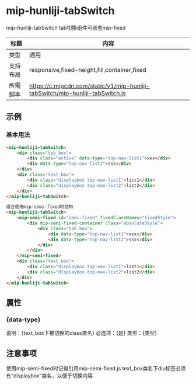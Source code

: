 # mip-hunliji-tabSwitch

mip-hunliji-tabSwitch tab切换组件可嵌套mip-fixed

标题|内容
----|----
类型|通用
支持布局|responsive,fixed-height,fill,container,fixed
所需脚本|https://c.mipcdn.com/static/v1/mip-hunliji-tabSwitch/mip-hunliji-tabSwitch.js

## 示例

### 基本用法
```html
<mip-hunliji-tabSwitch>
    <div class="tab_box">
        <div class="active" data-type="top-nav-list1">xxx</div>
        <div data-type="top-nav-list2">sss</div>
    </div>
    <div class="text_box">
        <div class="displaybox top-nav-list1">list1</div>
        <div class="displaybox top-nav-list2">list2</div>
    </div>
</mip-hunliji-tabSwitch>

组合使用mip-semi-fixed时结构
<mip-hunliji-tabSwitch>
    <mip-semi-fixed id="semi-fixed" fixedClassNames="fixedStyle">
        <div mip-semi-fixed-container class="absoluteStyle">
            <div class="tab_box">
                <div data-type="top-nav-list1">xxx</div>
                <div data-type="top-nav-list2">sss</div>
            </div>
        </div>
    </mip-semi-fixed>
    <div class="text_box">
        <div class="displaybox top-nav-list1">list1</div>
        <div class="displaybox top-nav-list2">list2</div>
    </div>
</mip-hunliji-tabSwitch>
```

## 属性

### {data-type}

说明：{text_box下被切换的class类名}
必选项：{是}
类型：{类型}

## 注意事项
使用mip-semi-fixed时记得引用mip-semi-fixed.js
text_box类名下div标签必须有“displaybox”类名，以便于切换内容
